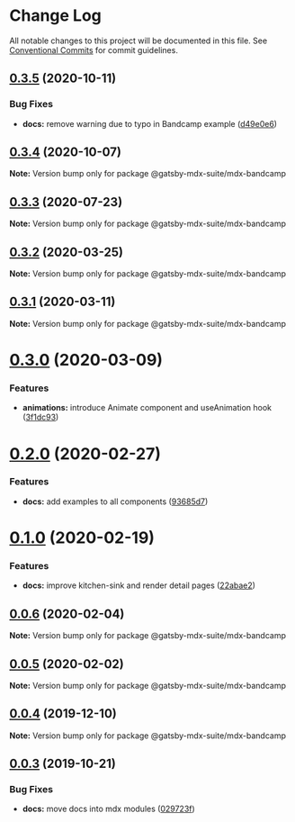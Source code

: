 # Change Log

All notable changes to this project will be documented in this file.
See [Conventional Commits](https://conventionalcommits.org) for commit guidelines.

## [0.3.5](https://github.com/axe312ger/gatsby-mdx-suite/compare/@gatsby-mdx-suite/mdx-bandcamp@0.3.4...@gatsby-mdx-suite/mdx-bandcamp@0.3.5) (2020-10-11)


### Bug Fixes

* **docs:** remove warning due to typo in Bandcamp example ([d49e0e6](https://github.com/axe312ger/gatsby-mdx-suite/commit/d49e0e61b6e4cddb5cc74db43682d51247f106c8))





## [0.3.4](https://github.com/axe312ger/gatsby-mdx-suite/compare/@gatsby-mdx-suite/mdx-bandcamp@0.3.3...@gatsby-mdx-suite/mdx-bandcamp@0.3.4) (2020-10-07)

**Note:** Version bump only for package @gatsby-mdx-suite/mdx-bandcamp





## [0.3.3](https://github.com/axe312ger/gatsby-mdx-suite/compare/@gatsby-mdx-suite/mdx-bandcamp@0.3.2...@gatsby-mdx-suite/mdx-bandcamp@0.3.3) (2020-07-23)

**Note:** Version bump only for package @gatsby-mdx-suite/mdx-bandcamp





## [0.3.2](https://github.com/axe312ger/gatsby-suite-mdx/compare/@gatsby-mdx-suite/mdx-bandcamp@0.3.1...@gatsby-mdx-suite/mdx-bandcamp@0.3.2) (2020-03-25)

**Note:** Version bump only for package @gatsby-mdx-suite/mdx-bandcamp





## [0.3.1](https://github.com/axe312ger/gatsby-suite-mdx/compare/@gatsby-mdx-suite/mdx-bandcamp@0.3.0...@gatsby-mdx-suite/mdx-bandcamp@0.3.1) (2020-03-11)

**Note:** Version bump only for package @gatsby-mdx-suite/mdx-bandcamp





# [0.3.0](https://github.com/axe312ger/gatsby-mdx-suite/compare/@gatsby-mdx-suite/mdx-bandcamp@0.2.0...@gatsby-mdx-suite/mdx-bandcamp@0.3.0) (2020-03-09)


### Features

* **animations:** introduce Animate component and useAnimation hook ([3f1dc93](https://github.com/axe312ger/gatsby-mdx-suite/commit/3f1dc93ce4e2f57718c8f94a9f96aadc6b94014b))





# [0.2.0](https://github.com/axe312ger/gatsby-mdx-suite/compare/@gatsby-mdx-suite/mdx-bandcamp@0.1.0...@gatsby-mdx-suite/mdx-bandcamp@0.2.0) (2020-02-27)


### Features

* **docs:** add examples to all components ([93685d7](https://github.com/axe312ger/gatsby-mdx-suite/commit/93685d78039085ecf68a3d6513716e678441e1f4))





# [0.1.0](https://github.com/axe312ger/gatsby-mdx-suite/compare/@gatsby-mdx-suite/mdx-bandcamp@0.0.6...@gatsby-mdx-suite/mdx-bandcamp@0.1.0) (2020-02-19)


### Features

* **docs:** improve kitchen-sink and render detail pages ([22abae2](https://github.com/axe312ger/gatsby-mdx-suite/commit/22abae27ee2aaab5d6ead0c5957a1b27b379b223))





## [0.0.6](https://github.com/axe312ger/gatsby-mdx-suite/compare/@gatsby-mdx-suite/mdx-bandcamp@0.0.4...@gatsby-mdx-suite/mdx-bandcamp@0.0.6) (2020-02-04)

**Note:** Version bump only for package @gatsby-mdx-suite/mdx-bandcamp





## [0.0.5](https://github.com/axe312ger/gatsby-mdx-suite/compare/@gatsby-mdx-suite/mdx-bandcamp@0.0.4...@gatsby-mdx-suite/mdx-bandcamp@0.0.5) (2020-02-02)

**Note:** Version bump only for package @gatsby-mdx-suite/mdx-bandcamp





## [0.0.4](https://github.com/axe312ger/gatsby-mdx-suite/compare/@gatsby-mdx-suite/mdx-bandcamp@0.0.3...@gatsby-mdx-suite/mdx-bandcamp@0.0.4) (2019-12-10)

**Note:** Version bump only for package @gatsby-mdx-suite/mdx-bandcamp





## [0.0.3](https://github.com/axe312ger/gatsby-mdx-suite/compare/@gatsby-mdx-suite/mdx-bandcamp@0.0.2...@gatsby-mdx-suite/mdx-bandcamp@0.0.3) (2019-10-21)


### Bug Fixes

* **docs:** move docs into mdx modules ([029723f](https://github.com/axe312ger/gatsby-mdx-suite/commit/029723fbe0a1630b91ac480e419e1479459ad472))
